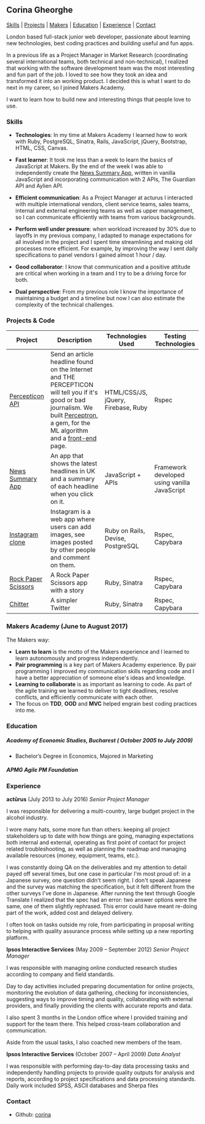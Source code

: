 ## Corina Gheorghe

[Skills](#skills) | [Projects](#projects) | [Makers](#makers) | [Education](#education) | [Experience](#experience) | [Contact](#contact)

London based full-stack junior web developer, passionate about learning new technologies, best coding practices and building useful and fun apps.

In a previous life as a Project Manager in Market Research (coordinating several international teams, both technical and non-technical), I realized that working with the software development team was the most interesting and fun part of the job. I loved to see how they took an idea and transformed it into an working product. I decided this is what I want to do next in my career, so I joined Makers Academy.

I want to learn how to build new and interesting things that people love to use. 

### <a name="skills">Skills</a>
- **Technologies**: In my time at Makers Academy I learned how to work with Ruby, PostgreSQL, Sinatra, Rails, JavaScript, jQuery, Bootstrap, HTML, CSS, Canvas.

- **Fast learner**: It took me less than a week to learn the basics of JavaScript at Makers. By the end of the week I was able to independently create the [News Summary App][2], written in vanilla JavaScript and incorporating communication with 2 APIs, The Guardian API and Aylien API.

- **Efficient communication**: As a Project Manager at acturus I interacted with multiple international vendors, client service teams, sales teams, internal and external engineering teams as well as upper management, so I can communicate efficiently with teams from various backgrounds. 

- **Perform well under pressure**: when workload increased by 30% due to layoffs in my previous company, I adapted to manage expectations for all involved in the project and I spent time streamlining and making old processes more efficient. For example, by improving the way I sent daily specifications to panel vendors I gained almost 1 hour / day.

- **Good collaborator**: I know that communication and a positive attitude are critical when working in a team and I try to be a driving force for both.

- **Dual perspective**: From my previous role I know the importance of maintaining a budget and a timeline but now I can also estimate the complexity of the technical challenges.


### <a name="projects">Projects & Code</a>

Project | Description | Technologies Used | Testing Technologies
--- | --- | --- | ---
[Percepticon API][7]| Send an article headline found on the Internet and THE PERCEPTICON will tell you if it's good or bad journalism. We built [Perceptron][8], a gem, for the ML algorithm and a [front-end][6] page. | HTML/CSS/JS, jQuery, Firebase, Ruby | Rspec
[News Summary App][2] | An app that shows the latest headlines in UK and a summary of each headline when you click on it. |  JavaScript + APIs | Framework developed using vanilla JavaScript
[Instagram clone][3] | Instagram is a web app where users can add images, see images posted by other people and comment on them. | Ruby on Rails, Devise, PostgreSQL | Rspec, Capybara
[Rock Paper Scissors][4] | A Rock Paper Scissors app with a story | Ruby, Sinatra | Rspec, Capybara
[Chitter][5] | A simpler Twitter | Ruby, Sinatra | Rspec, Capybara


### <a name="makers">Makers Academy (June to August 2017)</a>
The Makers way:

- **Learn to learn** is the motto of the Makers experience and I learned to learn autonomously and progress independently.
- **Pair programming** is a key part of Makers Academy experience. By pair programming I improved my communication skills regarding code and I have a better appreciation of someone else's ideas and knowledge.
- **Learning to collaborate** is as important as learning to code. As part of the agile training we learned to deliver to tight deadlines, resolve conflicts, and efficiently communicate with each other.
- The focus on **TDD**, **OOD** and **MVC** helped engrain best coding practices into me.


### <a name="education">Education</a>

##### Academy of Economic Studies, Bucharest ( October 2005 to July 2009)

- Bachelor’s Degree in Economics, Majored in Marketing

##### APMG Agile PM Foundation


### <a name="experience">Experience</a>

**actûrus** (July 2013 to July 2016)
*Senior Project Manager*

I was responsible for delivering a multi-country, large budget project in the alcohol industry.

I wore many hats, some more fun than others: keeping all project stakeholders up to date with how things are going, managing expectations both internal and external, operating as first point of contact for project related troubleshooting, as well as planning the roadmap and managing available resources (money, equipment, teams, etc.).

I was constantly doing QA on the deliverables and my attention to detail payed off several times, but one case in particular I'm most proud of: in a Japanese survey, one question didn't seem right. I don't speak Japanese and the survey was matching the specification, but it felt different from the other surveys I've done in Japanese. After running the text through Google Translate I realized that the spec had an error: two answer options were the same, one of them slightly rephrased. This error could have meant re-doing part of the work, added cost and delayed delivery.

I often took on tasks outside my role, from participating in proposal writing to helping with quality assurance process while setting up a new reporting platform.

**Ipsos Interactive Services** (May 2009 – September 2012)
*Senior Project Manager*

I was responsible with managing online conducted research studies according to company and field standards.

Day to day activities included preparing documentation for online projects, monitoring the evolution of data gathering, checking for inconsistencies, suggesting ways to improve timing and quality, collaborating with external providers, and finally providing the clients with accurate reports and data.

I also spent 3 months in the London office where I provided training and support for the team there. This helped cross-team collaboration and communication.

Aside from the usual tasks, I also coached new members of the team.

**Ipsos Interactive Services** (October 2007 – April 2009)
*Data Analyst*

I was responsible with performing day-to-day data processing tasks and independently handling projects to provide quality outputs for analysis and reports, according to project specifications and data processing standards.
Daily work included SPSS, ASCII databases and Sherpa files

### <a name="contact">Contact</a>
- Github: [corina][1]

[1]: https://github.com/corina
[2]: https://github.com/corina/news-summary
[3]: https://github.com/corina/instagram-challenge
[4]: https://github.com/corina/rps-challenge
[5]: https://github.com/corina/chitter-challenge
[6]: https://github.com/corina/percepticon-frontend
[7]: https://github.com/corina/percepticon
[8]: https://github.com/corina/Perceptron
